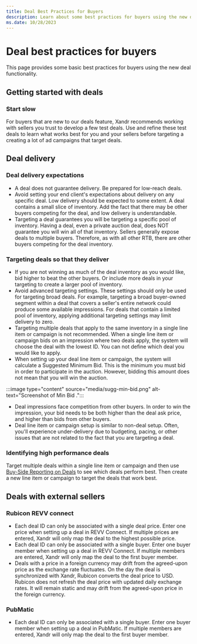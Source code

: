 ```yaml
---
title: Deal Best Practices for Buyers
description: Learn about some best practices for buyers using the new deal functionality. 
ms.date: 10/28/2023
---
```



# Deal best practices for buyers

This page provides some basic best practices for buyers using the new
deal functionality.

## Getting started with deals

### Start slow

For buyers that are new to our deals feature,
Xandr recommends working with sellers you trust
to develop a few test deals. Use and refine these test deals to learn
what works best for you and your sellers before targeting a creating a
lot of ad campaigns that target deals.

## Deal delivery

### Deal delivery expectations

- A deal does not guarantee delivery. Be prepared for low-reach deals.
- Avoid setting your end client's expectations about delivery on any
  specific deal. Low delivery should be expected to some extent. A deal
  contains a small slice of inventory. Add the fact that there may be
  other buyers competing for the deal, and low delivery is
  understandable.
- Targeting a deal guarantees you will be targeting a specific pool of
  inventory. Having a deal, even a private auction deal, does NOT
  guarantee you will win all of that inventory. Sellers generally expose
  deals to multiple buyers. Therefore, as with all other RTB, there are
  other buyers competing for the deal inventory.

### Targeting deals so that they deliver

- If you are not winning as much of the deal inventory as you would
  like, bid higher to beat the other buyers. Or include more deals in
  your targeting to create a larger pool of inventory.
- Avoid advanced targeting settings. These settings should only be used
  for targeting broad deals. For example, targeting a broad buyer-owned
  segment within a deal that covers a seller's entire network could
  produce some available impressions. For deals that contain a limited
  pool of inventory, applying additional targeting settings may limit
  delivery to zero.
- Targeting multiple deals that apply to the same inventory in a single
  line item or campaign is not recommended. When
  a single line item or campaign bids on an
  impression where two deals apply, the system will choose the deal with
  the lowest ID. You can not define which deal you would like to apply.
- When setting up your deal line item or
  campaign, the system will calculate a Suggested Minimum Bid.
  This is the minimum you must bid in order to participate in the
  auction. However, bidding this amount does not mean that you will win
  the
  auction.

:::image type="content" source="media/sugg-min-bid.png" alt-text="Screenshot of Min Bid .":::
 
- Deal impressions face competition from other buyers. In order to win
  the impression, your bid needs to be both higher than the deal ask
  price, and higher than bids from other buyers.
- Deal line item or campaign setup is similar to
  non-deal setup. Often, you'll experience under-delivery due to
  budgeting, pacing, or other issues that are not related to the fact
  that you are targeting a deal.

### Identifying high performance deals

Target multiple deals within a single line item or
campaign and then use [Buy-Side Reporting on Deals](buy-side-reporting-on-deals.md) to see which deals perform best. Then create a
new line item or campaign to target the deals
that work best.

## Deals with external sellers

### Rubicon REVV connect

- Each deal ID can only be associated with a single deal price. Enter
  one price when setting up a deal in REVV Connect. If multiple prices
  are entered, Xandr will only map the deal to
  the highest possible price.
- Each deal ID can only be associated with a single buyer. Enter one
  buyer member when setting up a deal in REVV Connect. If multiple
  members are entered, Xandr will only map the
  deal to the first buyer member.
- Deals with a price in a foreign currency may drift from the
  agreed-upon price as the exchange rate fluctuates. On the day the deal
  is synchronized with Xandr, Rubicon converts
  the deal price to USD. Rubicon does not refresh the deal price with
  updated daily exchange rates. It will remain static and may drift from
  the agreed-upon price in the foreign currency.

### PubMatic

- Each deal ID can only be associated with a single buyer. Enter one
  buyer member when setting up a deal in PubMatic. If multiple members
  are entered, Xandr will only map the deal to
  the first buyer member.
